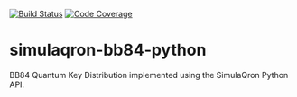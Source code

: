 [![Build Status](https://travis-ci.org/brunorijsman/simulaqron-bb84-python.svg?branch=master)](https://travis-ci.org/brunorijsman/simulaqron-bb84-python)  [![Code Coverage](https://codecov.io/gh/brunorijsman/simulaqron-bb84-python/branch/master/graph/badge.svg)](https://codecov.io/gh/brunorijsman/simulaqron-bb84-python)

# simulaqron-bb84-python

BB84 Quantum Key Distribution implemented using the SimulaQron Python API.
